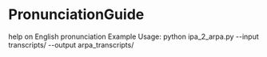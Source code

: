 # PronunciationGuide
help on English pronunciation
Example Usage:
python ipa_2_arpa.py --input transcripts/ --output arpa_transcripts/
